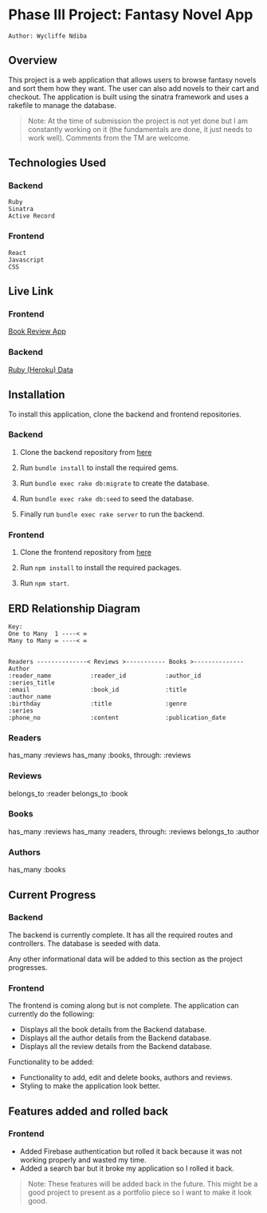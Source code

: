 # Phase III Project: Fantasy Novel App

    Author: Wycliffe Ndiba

## Overview

This project is a web application that allows users to browse fantasy novels and sort them how they want. The user can also add novels to their cart and checkout.
The application is built using the sinatra framework and uses a rakefile to manage the database.

> Note:
> At the time of submission the project is not yet done but I am constantly working on it (the fundamentals are done, it just needs to work well).
> Comments from the TM are welcome.


## Technologies Used

### Backend

    Ruby
    Sinatra
    Active Record

### Frontend

    React
    Javascript
    CSS

## Live Link

### Frontend

[Book Review App](https://fantasy-book-store-frontend.vercel.app/)

### Backend

[Ruby (Heroku) Data](https://book-review-app-espersonnel.herokuapp.com/)

## Installation

To install this application, clone the backend and frontend repositories.

### Backend

1. Clone the backend repository from [here](https://github.com/ESPersonnel/Fantasy-Book-Store-Backend)

2. Run `bundle install` to install the required gems.

3. Run `bundle exec rake db:migrate` to create the database.

4. Run `bundle exec rake db:seed` to seed the database.

5. Finally run `bundle exec rake server` to run the backend.

### Frontend

1. Clone the frontend repository from [here](https://github.com/ESPersonnel/Fantasy-Book-Store-Frontend)

2. Run `npm install` to install the required packages.

3. Run `npm start`.


## ERD Relationship Diagram

    Key:
    One to Many  1 ----< ∞
    Many to Many ∞ ----< ∞


    Readers --------------< Reviews >----------- Books >-------------- Author
    :reader_name           :reader_id           :author_id            :series_title
    :email                 :book_id             :title                :author_name
    :birthday              :title               :genre                :series
    :phone_no              :content             :publication_date
 

### Readers
has_many :reviews
has_many :books, through: :reviews

### Reviews
belongs_to :reader
belongs_to :book

### Books
has_many :reviews
has_many :readers, through: :reviews
belongs_to :author

### Authors
has_many :books

## Current Progress

### Backend

The backend is currently complete. It has all the required routes and controllers. The database is seeded with data.

Any other informational data will be added to this section as the project progresses.

### Frontend

The frontend is coming along but is not complete. The application can currently do the following:

- Displays all the book details from the Backend database.
- Displays all the author details from the Backend database.
- Displays all the review details from the Backend database.

Functionality to be added:

- Functionality to add, edit and delete books, authors and reviews.
- Styling to make the application look better.

## Features added and rolled back

### Frontend

- Added Firebase authentication but rolled it back because it was not working properly and wasted my time.
- Added a search bar but it broke my application so I rolled it back.

> Note: These features will be added back in the future. This might be a good project to present as a portfolio piece so I want to make it look good.

